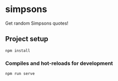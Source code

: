# simpsons
Get random Simpsons quotes!

## Project setup
```
npm install
```

### Compiles and hot-reloads for development
```
npm run serve
```
